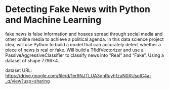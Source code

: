 # Detecting Fake News with Python and Machine Learning

fake news is false information and hoaxes spread through social media and other online media to achieve a political agenda. In this data science project idea, will use Python to build a model that can accurately detect whether a piece of news is real or fake. Will build a TfidfVectorizer and use a PassiveAggressiveClassifier to classify news into “Real” and “Fake”. Using a dataset of shape 7796×4.

dataset URL: https://drive.google.com/file/d/1er9NJTLUA3qnRuyhfzuN0XUsoIC4a-_q/view?usp=sharing
